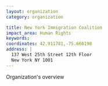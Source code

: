 ```yaml
---
layout: organization
category: organization

title: New York Immigration Coalition
impact_area: Human Rights
keywords: 
coordinates: 42.911781,-75.668198
address: |
  137 West 25th Street 12th Floor
  New York NY 1001
---
```

Organization's overview
